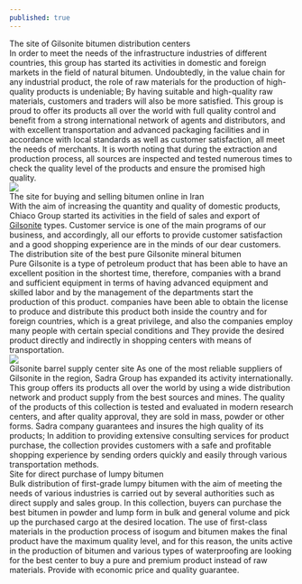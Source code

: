 ```yaml
---
published: true
---
```

The site of Gilsonite bitumen distribution centers<br>
    In order to meet the needs of the infrastructure industries of different countries, this group has started its activities in domestic and foreign markets in the field of natural bitumen. Undoubtedly, in the value chain for any industrial product, the role of raw materials for the production of high-quality products is undeniable; By having suitable and high-quality raw materials, customers and traders will also be more satisfied. This group is proud to offer its products all over the world with full quality control and benefit from a strong international network of agents and distributors, and with excellent transportation and advanced packaging facilities and in accordance with local standards as well as customer satisfaction, all meet the needs of merchants. It is worth noting that during the extraction and production process, all sources are inspected and tested numerous times to check the quality level of the products and ensure the promised high quality.<br>
    ![](https://asiagilsonite.com/wp-content/uploads/2020/07/DSC_2858.jpg)
   <br> The site for buying and selling bitumen online in Iran<br>
    With the aim of increasing the quantity and quality of domestic products, Chiaco Group started its activities in the field of sales and export of [Gilsonite](asiagilsonite.com) types. Customer service is one of the main programs of our business, and accordingly, all our efforts to provide customer satisfaction and a good shopping experience are in the minds of our dear customers.<br>
    The distribution site of the best pure Gilsonite mineral bitumen<br>
    Pure Gilsonite is a type of petroleum product that has been able to have an excellent position in the shortest time, therefore, companies with a brand and sufficient equipment in terms of having advanced equipment and skilled labor and by the management of the departments start the production of this product. companies have been able to obtain the license to produce and distribute this product both inside the country and for foreign countries, which is a great privilege, and also the companies employ many people with certain special conditions and They provide the desired product directly and indirectly in shopping centers with means of transportation.<br>
    ![]({{site.baseurl}}/https://asiagilsonite.com/wp-content/uploads/2020/07/DSC_2903.jpg)
<br>Gilsonite barrel supply center site
    As one of the most reliable suppliers of Gilsonite in the region, Sadra Group has expanded its activity internationally. This group offers its products all over the world by using a wide distribution network and product supply from the best sources and mines. The quality of the products of this collection is tested and evaluated in modern research centers, and after quality approval, they are sold in mass, powder or other forms. Sadra company guarantees and insures the high quality of its products; In addition to providing extensive consulting services for product purchase, the collection provides customers with a safe and profitable shopping experience by sending orders quickly and easily through various transportation methods.<br>
    Site for direct purchase of lumpy bitumen<br>
    Bulk distribution of first-grade lumpy bitumen with the aim of meeting the needs of various industries is carried out by several authorities such as direct supply and sales group. In this collection, buyers can purchase the best bitumen in powder and lump form in bulk and general volume and pick up the purchased cargo at the desired location. The use of first-class materials in the production process of isogum and bitumen makes the final product have the maximum quality level, and for this reason, the units active in the production of bitumen and various types of waterproofing are looking for the best center to buy a pure and premium product instead of raw materials. Provide with economic price and quality guarantee.
